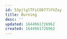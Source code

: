 ```yaml
---
id: 53pjlglTFiCO077lFVZxy
title: Burning
desc: ''
updated: 1644961726962
created: 1644961726962
---
```


